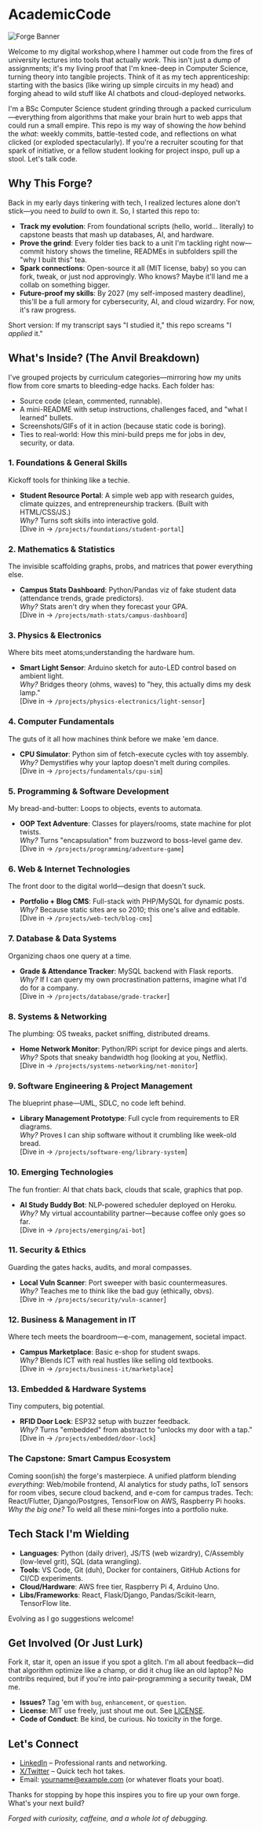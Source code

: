 # AcademicCode

![Forge Banner](https://via.placeholder.com/1200x300/1a1a1a/ffffff?text=Academic+Code+Forge+-+Building+Tech+One+Project+at+a+Time) <!-- Replace with a custom image later, like a anvil/code mashup -->

Welcome to my digital workshop,where I hammer out code from the fires of university lectures into tools that actually *work*. This isn't just a dump of assignments; it's my living proof that I'm knee-deep in Computer Science, turning theory into tangible projects. Think of it as my tech apprenticeship: starting with the basics (like wiring up simple circuits in my head) and forging ahead to wild stuff like AI chatbots and cloud-deployed networks.

I'm a BSc Computer Science student grinding through a packed curriculum—everything from algorithms that make your brain hurt to web apps that could run a small empire. This repo is my way of showing the *how* behind the *what*: weekly commits, battle-tested code, and reflections on what clicked (or exploded spectacularly). If you're a recruiter scouting for that spark of initiative, or a fellow student looking for project inspo, pull up a stool. Let's talk code.

## Why This Forge?
Back in my early days tinkering with tech, I realized lectures alone don't stick—you need to *build* to own it. So, I started this repo to:
- **Track my evolution**: From foundational scripts (hello, world... literally) to capstone beasts that mash up databases, AI, and hardware.
- **Prove the grind**: Every folder ties back to a unit I'm tackling right now—commit history shows the timeline, READMEs in subfolders spill the "why I built this" tea.
- **Spark connections**: Open-source it all (MIT license, baby) so you can fork, tweak, or just nod approvingly. Who knows? Maybe it'll land me a collab on something bigger.
- **Future-proof my skills**: By 2027 (my self-imposed mastery deadline), this'll be a full armory for cybersecurity, AI, and cloud wizardry. For now, it's raw progress.

Short version: If my transcript says "I studied it," this repo screams "I *applied* it."

## What's Inside? (The Anvil Breakdown)
I've grouped projects by curriculum categories—mirroring how my units flow from core smarts to bleeding-edge hacks. Each folder has:
- Source code (clean, commented, runnable).
- A mini-README with setup instructions, challenges faced, and "what I learned" bullets.
- Screenshots/GIFs of it in action (because static code is boring).
- Ties to real-world: How this mini-build preps me for jobs in dev, security, or data.

### 1. **Foundations & General Skills**  
   Kickoff tools for thinking like a techie.  
   - **Student Resource Portal**: A simple web app with research guides, climate quizzes, and entrepreneurship trackers. (Built with HTML/CSS/JS.)  
     *Why?* Turns soft skills into interactive gold.  
   [Dive in → `/projects/foundations/student-portal`]

### 2. **Mathematics & Statistics**  
   The invisible scaffolding graphs, probs, and matrices that power everything else.  
   - **Campus Stats Dashboard**: Python/Pandas viz of fake student data (attendance trends, grade predictors).  
     *Why?* Stats aren't dry when they forecast your GPA.  
   [Dive in → `/projects/math-stats/campus-dashboard`]

### 3. **Physics & Electronics**  
   Where bits meet atoms;understanding the hardware hum.  
   - **Smart Light Sensor**: Arduino sketch for auto-LED control based on ambient light.  
     *Why?* Bridges theory (ohms, waves) to "hey, this actually dims my desk lamp."  
   [Dive in → `/projects/physics-electronics/light-sensor`]

### 4. **Computer Fundamentals**  
   The guts of it all how machines think before we make 'em dance.  
   - **CPU Simulator**: Python sim of fetch-execute cycles with toy assembly.  
     *Why?* Demystifies why your laptop doesn't melt during compiles.  
   [Dive in → `/projects/fundamentals/cpu-sim`]

### 5. **Programming & Software Development**  
   My bread-and-butter: Loops to objects, events to automata.  
   - **OOP Text Adventure**: Classes for players/rooms, state machine for plot twists.  
     *Why?* Turns "encapsulation" from buzzword to boss-level game dev.  
   [Dive in → `/projects/programming/adventure-game`]

### 6. **Web & Internet Technologies**  
   The front door to the digital world—design that doesn't suck.  
   - **Portfolio + Blog CMS**: Full-stack with PHP/MySQL for dynamic posts.  
     *Why?* Because static sites are so 2010; this one's alive and editable.  
   [Dive in → `/projects/web-tech/blog-cms`]

### 7. **Database & Data Systems**  
   Organizing chaos one query at a time.  
   - **Grade & Attendance Tracker**: MySQL backend with Flask reports.  
     *Why?* If I can query my own procrastination patterns, imagine what I'd do for a company.  
   [Dive in → `/projects/database/grade-tracker`]

### 8. **Systems & Networking**  
   The plumbing: OS tweaks, packet sniffing, distributed dreams.  
   - **Home Network Monitor**: Python/RPi script for device pings and alerts.  
     *Why?* Spots that sneaky bandwidth hog (looking at you, Netflix).  
   [Dive in → `/projects/systems-networking/net-monitor`]

### 9. **Software Engineering & Project Management**  
   The blueprint phase—UML, SDLC, no code left behind.  
   - **Library Management Prototype**: Full cycle from requirements to ER diagrams.  
     *Why?* Proves I can ship software without it crumbling like week-old bread.  
   [Dive in → `/projects/software-eng/library-system`]

### 10. **Emerging Technologies**  
   The fun frontier: AI that chats back, clouds that scale, graphics that pop.  
   - **AI Study Buddy Bot**: NLP-powered scheduler deployed on Heroku.  
     *Why?* My virtual accountability partner—because coffee only goes so far.  
   [Dive in → `/projects/emerging/ai-bot`]

### 11. **Security & Ethics**  
   Guarding the gates hacks, audits, and moral compasses.  
   - **Local Vuln Scanner**: Port sweeper with basic countermeasures.  
     *Why?* Teaches me to think like the bad guy (ethically, obvs).  
   [Dive in → `/projects/security/vuln-scanner`]

### 12. **Business & Management in IT**  
   Where tech meets the boardroom—e-com, management, societal impact.  
   - **Campus Marketplace**: Basic e-shop for student swaps.  
     *Why?* Blends ICT with real hustles like selling old textbooks.  
   [Dive in → `/projects/business-it/marketplace`]

### 13. **Embedded & Hardware Systems**  
   Tiny computers, big potential.  
   - **RFID Door Lock**: ESP32 setup with buzzer feedback.  
     *Why?* Turns "embedded" from abstract to "unlocks my door with a tap."  
   [Dive in → `/projects/embedded/door-lock`]

### The Capstone: **Smart Campus Ecosystem**  
Coming soon(ish) the forge's masterpiece. A unified platform blending *everything*: Web/mobile frontend, AI analytics for study paths, IoT sensors for room vibes, secure cloud backend, and e-com for campus trades. Tech: React/Flutter, Django/Postgres, TensorFlow on AWS, Raspberry Pi hooks.  
*Why the big one?* To weld all these mini-forges into a portfolio nuke. 


## Tech Stack I'm Wielding
- **Languages**: Python (daily driver), JS/TS (web wizardry), C/Assembly (low-level grit), SQL (data wrangling).  
- **Tools**: VS Code, Git (duh), Docker for containers, GitHub Actions for CI/CD experiments.  
- **Cloud/Hardware**: AWS free tier, Raspberry Pi 4, Arduino Uno.  
- **Libs/Frameworks**: React, Flask/Django, Pandas/Scikit-learn, TensorFlow lite.  

Evolving as I go suggestions welcome!

## Get Involved (Or Just Lurk)
Fork it, star it, open an issue if you spot a glitch. I'm all about feedback—did that algorithm optimize like a champ, or did it chug like an old laptop? No contribs required, but if you're into pair-programming a security tweak, DM me.  

- **Issues?** Tag 'em with `bug`, `enhancement`, or `question`.  
- **License**: MIT use freely, just shout me out. See [LICENSE](LICENSE).  
- **Code of Conduct**: Be kind, be curious. No toxicity in the forge.

## Let's Connect
- [LinkedIn](https://linkedin.com/in/yourusername) – Professional rants and networking.  
- [X/Twitter](https://x.com/yourhandle) – Quick tech hot takes.  
- Email: yourname@example.com (or whatever floats your boat).  

Thanks for stopping by hope this inspires you to fire up your own forge. What's your next build?  

*Forged with curiosity, caffeine, and a whole lot of debugging.*
<!-- Add a footer image or GIF of code compiling successfully? -->
